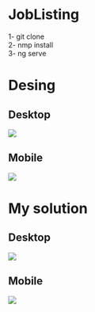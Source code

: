 # JobListing
  1- git clone <br>
  2- nmp install<br>
  3- ng serve
# Desing
## Desktop
![](https://i.ibb.co/wCb3bb1/desktop-design.jpg)
## Mobile
![](https://i.ibb.co/zHgX1yV/mobile-with-filters.jpg)
# My solution
## Desktop
![](https://i.ibb.co/wYGwmpJ/mydesktop.png)

## Mobile
![](https://i.ibb.co/1fbML6d/mymobile.png)
